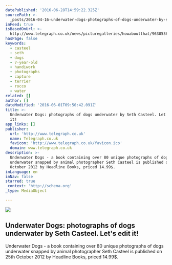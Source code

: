 ```yaml
---
datePublished: '2016-06-28T14:59:22.325Z'
sourcePath: >-
  _posts/2016-04-16-underwater-dogs-photographs-of-dogs-underwater-by-seth-cast.md
inFeed: true
isBasedOnUrl: >-
  http://www.telegraph.co.uk/news/picturegalleries/howaboutthat/9630536/Underwater-Dogs-photographs-of-dogs-underwater-by-Seth-Casteel.html
hasPage: false
keywords:
  - casteel
  - seth
  - dogs
  - 7-year-old
  - handiwork
  - photographs
  - capture
  - terrier
  - rocco
  - water
related: []
author: []
dateModified: '2016-06-01T09:50:42.091Z'
title: >-
  Underwater Dogs: photographs of dogs underwater by Seth Casteel. Let's edit
  it!
app_links: []
publisher:
  url: 'http://www.telegraph.co.uk'
  name: Telegraph.co.uk
  favicon: 'http://www.telegraph.co.uk/favicon.ico'
  domain: www.telegraph.co.uk
description: >-
  Underwater Dogs - a book containing over 80 unique photographs of dogs
  underwater snapped by animal photographer Seth Casteel is published on 25th
  October 2012 by Headline Books, priced 14.99$.
inLanguage: en
inNav: false
starred: true
_context: 'http://schema.org'
_type: MediaObject

---
```

<article style=""><img src="https://s3-us-west-2.amazonaws.com/the-grid-img/p/c80db14606103fbacd2b64d680024ffe80aa6f49.jpg" /><h1>Underwater Dogs: photographs of dogs underwater by Seth Casteel. Let's edit it!</h1><p>Underwater Dogs - a book containing over 80 unique photographs of dogs underwater snapped by animal photographer Seth Casteel is published on 25th October 2012 by Headline Books, priced 14.99$.</p></article>